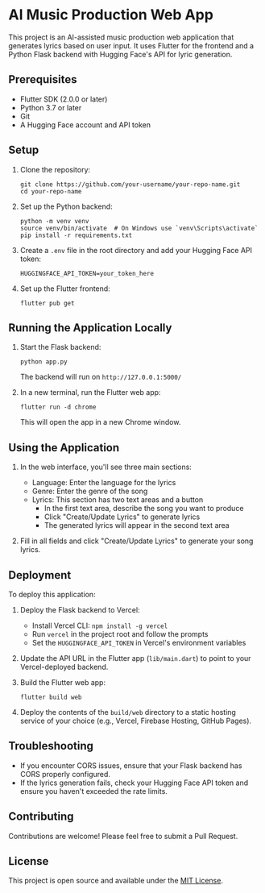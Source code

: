 # AI Music Production Web App

This project is an AI-assisted music production web application that generates lyrics based on user input. It uses Flutter for the frontend and a Python Flask backend with Hugging Face's API for lyric generation.

## Prerequisites

- Flutter SDK (2.0.0 or later)
- Python 3.7 or later
- Git
- A Hugging Face account and API token

## Setup

1. Clone the repository:
   ```
   git clone https://github.com/your-username/your-repo-name.git
   cd your-repo-name
   ```

2. Set up the Python backend:
   ```
   python -m venv venv
   source venv/bin/activate  # On Windows use `venv\Scripts\activate`
   pip install -r requirements.txt
   ```

3. Create a `.env` file in the root directory and add your Hugging Face API token:
   ```
   HUGGINGFACE_API_TOKEN=your_token_here
   ```

4. Set up the Flutter frontend:
   ```
   flutter pub get
   ```

## Running the Application Locally

1. Start the Flask backend:
   ```
   python app.py
   ```
   The backend will run on `http://127.0.0.1:5000/`

2. In a new terminal, run the Flutter web app:
   ```
   flutter run -d chrome
   ```
   This will open the app in a new Chrome window.

## Using the Application

1. In the web interface, you'll see three main sections:
   - Language: Enter the language for the lyrics
   - Genre: Enter the genre of the song
   - Lyrics: This section has two text areas and a button
     - In the first text area, describe the song you want to produce
     - Click "Create/Update Lyrics" to generate lyrics
     - The generated lyrics will appear in the second text area

2. Fill in all fields and click "Create/Update Lyrics" to generate your song lyrics.

## Deployment

To deploy this application:

1. Deploy the Flask backend to Vercel:
   - Install Vercel CLI: `npm install -g vercel`
   - Run `vercel` in the project root and follow the prompts
   - Set the `HUGGINGFACE_API_TOKEN` in Vercel's environment variables

2. Update the API URL in the Flutter app (`lib/main.dart`) to point to your Vercel-deployed backend.

3. Build the Flutter web app:
   ```
   flutter build web
   ```

4. Deploy the contents of the `build/web` directory to a static hosting service of your choice (e.g., Vercel, Firebase Hosting, GitHub Pages).

## Troubleshooting

- If you encounter CORS issues, ensure that your Flask backend has CORS properly configured.
- If the lyrics generation fails, check your Hugging Face API token and ensure you haven't exceeded the rate limits.

## Contributing

Contributions are welcome! Please feel free to submit a Pull Request.

## License

This project is open source and available under the [MIT License](LICENSE).